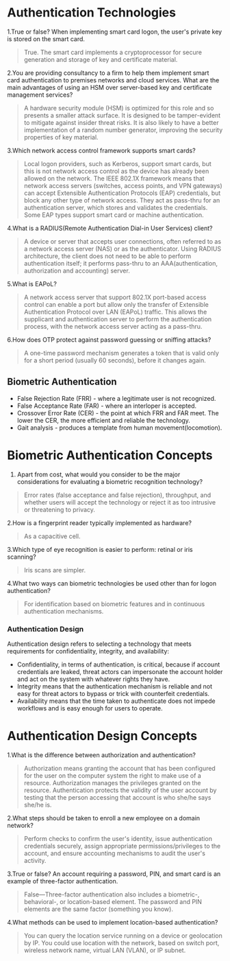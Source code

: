 # Authentication Technologies

1.True or false? When implementing smart card logon, the user's private key is stored on the smart card.

 > True. The smart card implements a cryptoprocessor for secure generation and storage of key and certificate material.

2.You are providing consultancy to a firm to help them implement smart card authentication to premises networks and cloud services. What are the main advantages of using an HSM over server-based key and certificate management services?

 > A hardware security module (HSM) is optimized for this role and so presents a smaller attack surface. It is designed to be tamper-evident to mitigate against insider threat risks. It is also likely to have a better implementation of a random number generator, improving the security properties of key material.

3.Which network access control framework supports smart cards?

 > Local logon providers, such as Kerberos, support smart cards, but this is not network access control as the device has already been allowed on the network. The IEEE 802.1X framework means that network access servers (switches, access points, and VPN gateways) can accept Extensible Authentication Protocols (EAP) credentials, but block any other type of network access. They act as pass-thru for an authentication server, which stores and validates the credentials. Some EAP types support smart card or machine authentication.

4.What is a RADIUS(Remote Authentication Dial-in User Services) client?

 > A device or server that accepts user connections, often referred to as a network access server (NAS) or as the authenticator. Using RADIUS architecture, the client does not need to be able to perform authentication itself; it performs pass-thru to an AAA(authentication, authorization and accounting) server.

 5.What is EAPoL?

 > A network access server that support 802.1X port-based access control can enable a port but allow only the transfer of Extensible Authentication Protocol over LAN (EAPoL) traffic. This allows the supplicant and authentication server to perform the authentication process, with the network access server acting as a pass-thru.

6.How does OTP protect against password guessing or sniffing attacks?

 > A one-time password mechanism generates a token that is valid only for a short period (usually 60 seconds), before it changes again.


## Biometric Authentication

 - False Rejection Rate (FRR) - where a legitimate user is not recognized.
 - False Acceptance Rate (FAR) - where an interloper is accepted. 
 - Crossover Error Rate (CER) - the point at which FRR and FAR meet. The lower the CER, the more efficient and reliable the technology.
 - Gait analysis - produces a template from human movement(locomotion).


# Biometric Authentication Concepts

 1. Apart from cost, what would you consider to be the major considerations for evaluating a biometric recognition technology?

 > Error rates (false acceptance and false rejection), throughput, and whether users will accept the technology or reject it as too intrusive or threatening to privacy.

2.How is a fingerprint reader typically implemented as hardware?

 > As a capacitive cell.

3.Which type of eye recognition is easier to perform: retinal or iris scanning?

> Iris scans are simpler.

4.What two ways can biometric technologies be used other than for logon authentication?

 > For identification based on biometric features and in continuous authentication mechanisms.



### Authentication Design

Authentication design refers to selecting a technology that meets requirements for confidentiality, integrity, and availability:
 - Confidentiality, in terms of authentication, is critical, because if account credentials are leaked, threat actors can impersonate the account holder and act on the system with whatever rights they have.
 - Integrity means that the authentication mechanism is reliable and not easy for threat actors to bypass or trick with counterfeit credentials.
 - Availability means that the time taken to authenticate does not impede workflows and is easy enough for users to operate.

# Authentication Design Concepts

1.What is the difference between authorization and authentication?

 > Authorization means granting the account that has been configured for the user on the computer system the right to make use of a resource. Authorization manages the privileges granted on the resource. Authentication protects the validity of the user account by testing that the person accessing that account is who she/he says she/he is.

2.What steps should be taken to enroll a new employee on a domain network?

 > Perform checks to confirm the user's identity, issue authentication credentials securely, assign appropriate permissions/privileges to the account, and ensure accounting mechanisms to audit the user's activity.

3.True or false? An account requiring a password, PIN, and smart card is an example of three-factor authentication.

 > False—Three-factor authentication also includes a biometric-, behavioral-, or location-based element. The password and PIN elements are the same factor (something you know).

4.What methods can be used to implement location-based authentication?

 > You can query the location service running on a device or geolocation by IP. You could use location with the network, based on switch port, wireless network name, virtual LAN (VLAN), or IP subnet.
